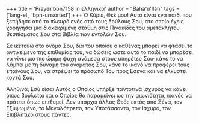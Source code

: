 +++
title = 'Prayer bpn7158 in ελληνικά'
author = "Bahá'u'lláh"
tags = ['lang-el', 'bpn-unsorted']
+++
Ω Κύριε, Θεέ µου! Αυτό είναι ένα παιδί που ξεπήδησε από το πλευρό ενός από τους δούλους Σου, στο οποίο έχεις χορηγήσει µια διακεκριµένη στάθµη στις Πινακίδες του αµετάκλητου θεσπίσµατος Σου στα Βιβλία των εντολών Σου.

Σε ικετεύω στο όνοµά Σου, δια του οποίου ο καθένας µπορεί να φτάσει το αντικείµενο της επιθυµίας του, να δώσεις ώστε αυτό το παιδί να µπορέσει να γίνει µια πιο ώριµη ψυχή ανάµεσα στους υπηρέτες Σου· κάνε το να λάµπει µε τη δύναµη του ονόµατός Σου, κάνε το ικανό να προφέρει τους επαίνους Σου, να στρέψει το πρόσωπό Του προς Εσένα και να ελκυστεί κοντά Σου.

Αληθινά, Εσύ είσαι Αυτός ο Οποίος υπήρξε παντοτινά ισχυρός να κάνει όπως βούλεται και ο Οποίος θα παραµείνει ως την αιωνιότητα, ικανός να πράττει όπως επιθυµεί. ∆εν υπάρχει άλλος Θεός εκτός από Σένα, τον Εξυψωµένο, το Μεγαλόπρεπο, τον Υποτάσσοντα, τον Ισχυρό, τον Επιβλητικό στους πάντες.
